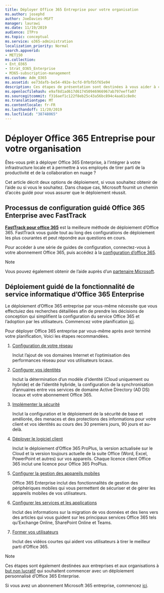 ```yaml
---
title: Déployer Office 365 Entreprise pour votre organisation
ms.author: josephd
author: JoeDavies-MSFT
manager: laurawi
ms.date: 11/19/2019
audience: ITPro
ms.topic: conceptual
ms.service: o365-administration
localization_priority: Normal
search.appverid:
- MET150
ms.collection:
- Ent_O365
- Strat_O365_Enterprise
- M365-subscription-management
ms.custom: Adm_O365
ms.assetid: ee73dafb-be54-492e-bcfd-0fbfb5f65e94
description: Ces étapes de présentation sont destinées à vous aider à configurer votre réseau, à créer vos identités, à déployer Office 365 ProPlus, à migrer vos données et à aider les personnes de votre organisation à utiliser Office 365.
ms.openlocfilehash: e9af8d1ad617d617450946966967ab797eeffa07
ms.sourcegitcommit: f316aef1c122f8eb25c43a56bc894c4aa61c8e0c
ms.translationtype: MT
ms.contentlocale: fr-FR
ms.lasthandoff: 11/20/2019
ms.locfileid: "38748065"
---
```

# <a name="deploy-office-365-enterprise-for-your-organization"></a>Déployer Office 365 Entreprise pour votre organisation

Êtes-vous prêt à déployer Office 365 Enterprise, à l’intégrer à votre infrastructure locale et à permettre à vos employés de tirer parti de la productivité et de la collaboration en nuage ?

Cet article décrit deux options de déploiement, si vous souhaitez obtenir de l’aide ou si vous le souhaitez. Dans chaque cas, Microsoft fournit un chemin d’accès guidé pour vous assurer que le déploiement réussit.

## <a name="guided-office-365-enterprise-setup-process-with-fasttrack"></a>Processus de configuration guidé Office 365 Enterprise avec FastTrack

**[FastTrack pour office 365](https://docs.microsoft.com/fasttrack/O365-fasttrack-benefit-for-office-365)** est la meilleure méthode de déploiement d’Office 365. FastTrack vous guide tout au long des configurations de déploiement les plus courantes et peut répondre aux questions en cours. 

Pour accéder à une série de guides de configuration, connectez-vous à votre abonnement Office 365, puis accédez à la [configuration d’office 365](https://aka.ms/o365fasttrack).

>[!Note]
>Vous pouvez également obtenir de l’aide auprès d’un [partenaire Microsoft](https://www.microsoft.com/solution-providers/home).
>

## <a name="do-it-yourself-guided-deployment-of-office-365-enterprise"></a>Déploiement guidé de la fonctionnalité de service informatique d’Office 365 Enterprise

Le déploiement d’Office 365 entreprise par vous-même nécessite que vous effectuiez des recherches détaillées afin de prendre les décisions de conception qui simplifient la configuration du service Office 365 et l’adoption par les utilisateurs. Commencez votre planification [ici](get-your-organization-ready-for-office-365.md).

Pour déployer Office 365 entreprise par vous-même après avoir terminé votre planification, Voici les étapes recommandées.

1. [Configuration de votre réseau](set-up-network-for-office-365.md)

   Inclut l’ajout de vos domaines Internet et l’optimisation des performances réseau pour vos utilisateurs locaux.
 
2. [Configurer vos identités](protect-your-global-administrator-accounts.md)

   Inclut la détermination d’un modèle d’identité (Cloud uniquement ou hybride) et de l’identité hybride, la configuration de la synchronisation d’annuaires entre vos services de domaine Active Directory (AD DS) locaux et votre abonnement Office 365.

3. [Implémenter la sécurité](https://docs.microsoft.com/office365/securitycompliance/security-roadmap)

   Inclut la configuration et le déploiement de la sécurité de base et améliorée, des menaces et des protections des informations pour votre client et vos identités au cours des 30 premiers jours, 90 jours et au-delà.
 
4. [Déployer le logiciel client](https://docs.microsoft.com/DeployOffice/deployment-guide-for-office-365-proplus)

   Inclut le déploiement d’Office 365 ProPlus, la version actualisée sur le Cloud et la version toujours actuelle de la suite Office (Word, Excel, PowerPoint et autres) sur vos appareils. Chaque licence client Office 365 inclut une licence pour Office 365 ProPlus.
 
5. [Configurer la gestion des appareils mobiles](https://support.office.com/article/set-up-mobile-device-management-mdm-in-office-365-dd892318-bc44-4eb1-af00-9db5430be3cd)

   Office 365 Enterprise inclut des fonctionnalités de gestion des périphériques mobiles qui vous permettent de sécuriser et de gérer les appareils mobiles de vos utilisateurs.
 
6. [Configurer les services et les applications](configure-services-and-applications.md)

   Inclut des informations sur la migration de vos données et des liens vers des articles qui vous guident sur les principaux services Office 365 tels qu’Exchange Online, SharePoint Online et Teams.
 
7. [Former vos utilisateurs](https://docs.microsoft.com/office365/admin/admin-overview/get-started-with-office-365#training-resources-for-your-users)

   Inclut des vidéos courtes qui aident vos utilisateurs à tirer le meilleur parti d’Office 365.
 

>[!Note]
>Ces étapes sont également destinées aux entreprises et aux organisations à [but non lucratif](https://go.microsoft.com/fwlink/?LinkId=627221) qui souhaitent commencer avec un déploiement personnalisé d’Office 365 Enterprise. 
>

Si vous avez un abonnement Microsoft 365 entreprise, commencez [ici](https://docs.microsoft.com/microsoft-365/enterprise/deploy-microsoft-365-enterprise).
